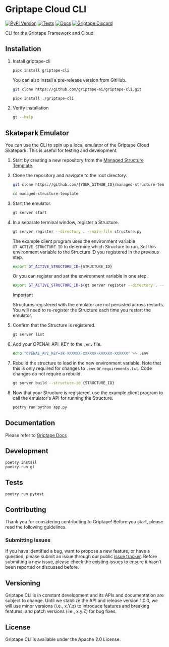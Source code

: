 # Griptape Cloud CLI

[![PyPI Version](https://img.shields.io/pypi/v/griptape-cli.svg)](https://pypi.python.org/pypi/griptape-cli)
[![Tests](https://github.com/griptape-ai/griptape-cli/actions/workflows/tests.yml/badge.svg)](https://github.com/griptape-ai/griptape-cli/actions/workflows/tests.yml)
[![Docs](https://readthedocs.org/projects/griptape/badge/)](https://griptape.readthedocs.io/)
[![Griptape Discord](https://dcbadge.vercel.app/api/server/gnWRz88eym?compact=true&style=flat)](https://discord.gg/gnWRz88eym)

CLI for the Griptape Framework and Cloud.

## Installation 

1. Install griptape-cli
   ```bash
   pipx install griptape-cli
   ```

   You can also install a pre-release version from GitHub.
   ```bash
   git clone https://github.com/griptape-ai/griptape-cli.git
   ```

   ```bash
   pipx install ./griptape-cli
   ```
2. Verify installation
   ```bash
   gt --help
   ```


## Skatepark Emulator
You can use the CLI to spin up a local emulator of the Griptape Cloud Skatepark. This is useful for testing and development.

1. Start by creating a new repository from the [Managed Structure Template](https://github.com/griptape-ai/managed-structure-template).
2. Clone the repository and navigate to the root directory.
    ```bash
    git clone https://github.com/{YOUR_GITHUB_ID}/managed-structure-template
    ```

    ```bash
    cd managed-structure-template
    ```
3. Start the emulator.
   ```bash
   gt server start
   ```
4. In a separate terminal window, register a Structure.
   ```bash
   gt server register --directory . --main-file structure.py
   ```

   The example client program uses the environment variable `GT_ACTIVE_STRUCTURE_ID` to determine which Structure to run.
   Set this environment variable to the Structure ID you registered in the previous step.
   ```bash
   export GT_ACTIVE_STRUCTURE_ID={STRUCTURE_ID}
   ```

   Or you can register and set the environment variable in one step.
   ```bash
   export GT_ACTIVE_STRUCTURE_ID=$(gt server register --directory . --main-file structure.py)
   ```

   > [!IMPORTANT]
   > Structures registered with the emulator are not persisted across restarts. You will need to re-register the Structure each time you restart the emulator.
5. Confirm that the Structure is registered.
   ```bash
   gt server list
   ```
6. Add your OPENAI_API_KEY to the `.env` file.
   ```bash
   echo "OPENAI_API_KEY=sk-XXXXXX-XXXXXX-XXXXXX-XXXXXX" >> .env
   ```
7. Rebuild the structure to load in the new environment variable. 
   Note that this is only required for changes to `.env` or `requirements.txt`. Code changes do not require a rebuild. 
   ```bash
   gt server build --structure-id {STRUCTURE_ID}
   ```
8. Now that your Structure is registered, use the example client program to call the emulator's API for running the Structure.
    ```bash
    poetry run python app.py
    ```


## Documentation

Please refer to [Griptape Docs](https://docs.griptape.ai/)

## Development

```shell
poetry install
poetry run gt
```

## Tests

```shell
poetry run pytest
```

## Contributing

Thank you for considering contributing to Griptape! Before you start, please read the following guidelines.

### Submitting Issues

If you have identified a bug, want to propose a new feature, or have a question, please submit an issue through our public [issue tracker](https://github.com/griptape-ai/griptape-cli/issues). Before submitting a new issue, please check the existing issues to ensure it hasn't been reported or discussed before.

## Versioning

Griptape CLI is in constant development and its APIs and documentation are subject to change. Until we stabilize the API and release version 1.0.0, we will use minor versions (i.e., x.Y.z) to introduce features and breaking features, and patch versions (i.e., x.y.Z) for bug fixes.

## License

Griptape CLI is available under the Apache 2.0 License.
